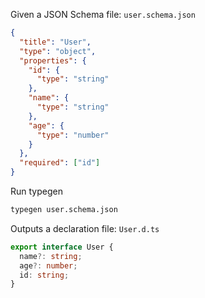 Given a JSON Schema file: `user.schema.json`

```json
{
  "title": "User",
  "type": "object",
  "properties": {
    "id": {
      "type": "string"
    },
    "name": {
      "type": "string"
    },
    "age": {
      "type": "number"
    }
  },
  "required": ["id"]
}
```

Run typegen

```bash
typegen user.schema.json
```

Outputs a declaration file: `User.d.ts`

```typescript
export interface User {
  name?: string;
  age?: number;
  id: string;
}
```



